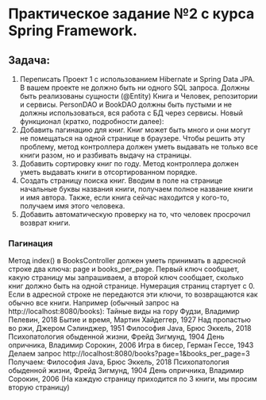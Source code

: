 # Практическое задание №2 с курса Spring Framework.

## Задача:
1) Переписать Проект 1 с использованием Hibernate и Spring Data JPA. В вашем
проекте не должно быть ни одного SQL запроса. Должны быть реализованы
сущности (@Entity) Книга и Человек, репозитории и сервисы. PersonDAO и
BookDAO должны быть пустыми и не должны использоваться, вся работа с БД
через сервисы.
Новый функционал (кратко, подробности далее):
1) Добавить пагинацию для книг.
Книг может быть много и они могут не помещаться на одной странице в
браузере. Чтобы решить эту проблему, метод контроллера должен уметь
выдавать не только все книги разом, но и разбивать выдачу на страницы.
2) Добавить сортировку книг по году. Метод контроллера должен уметь
выдавать книги в отсортированном порядке.
3) Создать страницу поиска книг. Вводим в поле на странице начальные буквы
названия книги, получаем полное название книги и имя автора. Также, если
книга сейчас находится у кого-то, получаем имя этого человека.
4) Добавить автоматическую проверку на то, что человек просрочил возврат
книги.

### Пагинация
Метод index() в BooksController должен уметь принимать в адресной строке два
ключа: page и books_per_page. Первый ключ сообщает, какую страницу мы
запрашиваем, а второй ключ сообщает, сколько книг должно быть на одной странице.
Нумерация страниц стартует с 0. Если в адресной строке не передаются эти ключи, то
возвращаются как обычно все книги.
Например (обычный запрос на http://localhost:8080/books):
Тайные виды на гору Фудзи, Владимир Пелевин, 2018
Бытие и время, Мартин Хайдеггер, 1927
Над пропастью во ржи, Джером Сэлинджер, 1951
Философия Java, Брюс Эккель, 2018
Психопатология обыденной жизни, Фрейд Зигмунд, 1904
День опричника, Владимир Сорокин, 2006
Игра в бисер, Герман Гессе, 1943
Делаем запрос http://localhost:8080/books?page=1&books_per_page=3
Получаем:
Философия Java, Брюс Эккель, 2018
Психопатология обыденной жизни, Фрейд Зигмунд, 1904
День опричника, Владимир Сорокин, 2006
(На каждую страницу приходится по 3 книги, мы просим вторую страницу)

